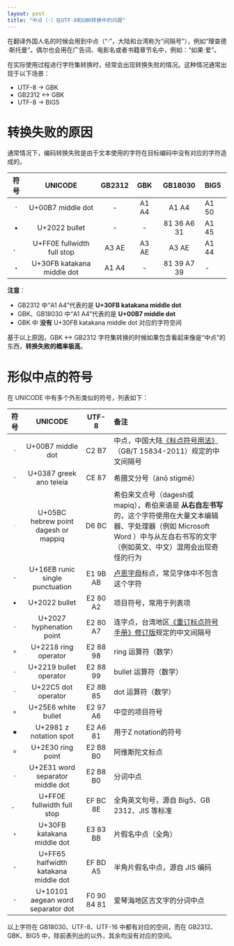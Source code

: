 ```yaml
---
layout: post
title: "中点（·）在UTF-8和GBK转换中的问题"
---
```


在翻译外国人名的时候会用到中点（“·”，大陆和台湾称为“间隔号”），例如“理查德·斯托曼”。偶尔也会用在广告词、电影名或者书籍章节名中，例如：“如果·爱”。

在实际使用过程进行字符集转换时，经常会出现转换失败的情况。这种情况通常出现于以下场景：

* UTF-8 -> GBK
* GB2312 <-> GBK
* UTF-8 -> BIG5

# 转换失败的原因

通常情况下，编码转换失败是由于文本使用的字符在目标编码中没有对应的字符造成的。

| 符号 | UNICODE | GB2312 | GBK | GB18030 | BIG5 |
| :--: | :--: | :------: | :--------: | :--------: | :------------ |
| · | U+00B7 middle dot | - | A1 A4 | A1 A4 | A1 50	|
| • | U+2022 bullet | - | - | 81 36 A6 31 | A1 45	|
| ． | U+FF0E fullwidth full stop | A3 AE | A3 AE | A3 AE | A1 44	|
| ・ | U+30FB katakana middle dot  | A1 A4	| - | 81 39 A7 39 | - |

**注意**：

* GB2312 中“A1 A4”代表的是 **U+30FB katakana middle dot**
* GBK、GB18030 中“A1 A4”代表的是 **U+00B7 middle dot**
* GBK 中 **没有** U+30FB katakana middle dot 对应的字符空间

基于以上原因，GBK <-> GB2312 字符集转换的时候如果包含看起来像是“中点”的东西，**转换失败的概率极高**。

<!-- more -->

# 形似中点的符号

在 UNICODE 中有多个外形类似的符号，列表如下：

| 符号 | UNICODE | UTF-8 | 备注 |
| :--: | :------: | :--------: | :------------ |
| · | U+00B7 middle dot       | C2 B7 | 中点，中国大陆[《标点符号用法》][标点符号用法]（GB/T 15834-2011）规定的中文间隔号 |
| · | U+0387 greek ano teleia | CE 87 | 希腊文分号（ánō stigmē）|
| ּ	| U+05BC hebrew point dagesh or mappiq | D6 BC | 希伯来文点号（dagesh或mapiq），希伯来语是 **从右自左书写** 的，这个字符使用在大量文本编辑器、字处理器（例如 Microsoft Word ）中与从左自右书写的文字（例如英文、中文）混用会出现奇怪的行为 |
| ᛫ | U+16EB runic single punctuation | E1 9B AB | [卢恩字母](http://zh.wikipedia.org/wiki/%E7%9B%A7%E6%81%A9%E5%AD%97%E6%AF%8D)标点，常见字体中不包含这个字符 |
| • | U+2022 bullet | E2 80 A2 | 项目符号，常用于列表项 |
| ‧ | U+2027 hyphenation point | E2 80 A7 | 连字点，台湾地区[《重订标点符号手册》修订版][《重订标点符号手册》修订版]规定的中文间隔号 |
| ∘ | U+2218 ring operator | E2 88 98 | ring 运算符（数学） |
| ∙ | U+2219 bullet operator | E2 88 99 | bullet 运算符（数学） |
| ⋅ | U+22C5 dot operator | E2 8B 85 | dot 运算符（数学） |
| ◦ | U+25E6 white bullet  | E2 97 A6 | 中空的项目符号 |
| ⦁ | U+2981 z notation spot  | E2 A6 81 | 用于Z notation的符号 |
| ⸰ | U+2E30 ring point | E2 B8 B0 | 阿维斯陀文标点 |
| ⸱  | U+2E31 word separator middle dot  | E2 B8 B0 | 分词中点 |
| ． | U+FF0E fullwidth full stop  | EF BC 8E | 全角英文句号，源自 Big5、GB 2312、JIS 等标准 |
| ・ | U+30FB katakana middle dot  | E3 83 BB | 片假名中点（全角） |
| ･ | U+FF65 halfwidth katakana middle dot  | EF BD A5 | 半角片假名中点，源自 JIS 编码 |
| 𐄁 | U+10101 aegean word separator dot  | F0 90 84 81 | 爱琴海地区古文字的分词中点 |

以上字符在 GB18030、UTF-8、UTF-16 中都有对应的空间，而在 GB2312、GBK、BIG5 中，除前表列出的以外，其余均没有对应的空间。

[KATAKANA MIDDLE DOT]:http://www.fileformat.info/info/unicode/char/30fb/index.htm
[MIDDLE DOT]: http://www.fileformat.info/info/unicode/char/b7/index.htm
[标点符号用法]: http://www.sac.gov.cn/SACSearch/search?channelid=160591&templet=gjcxjg_detail.jsp&searchword=STANDARD_CODE=%27GB/T%2015834-2011%27&XZ=T
[《重订标点符号手册》修订版]:http://www.edu.tw/files/site_content/M0001/hau/h14.htm
